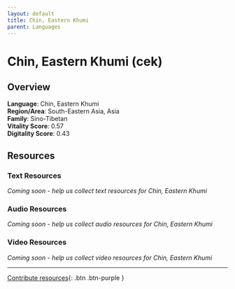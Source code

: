 ```yaml
---
layout: default
title: Chin, Eastern Khumi
parent: Languages
---
```


# Chin, Eastern Khumi (cek)

## Overview

**Language**: Chin, Eastern Khumi  
**Region/Area**: South-Eastern Asia, Asia  
**Family**: Sino-Tibetan  
**Vitality Score**: 0.57  
**Digitality Score**: 0.43  

## Resources

### Text Resources
*Coming soon - help us collect text resources for Chin, Eastern Khumi*

### Audio Resources
*Coming soon - help us collect audio resources for Chin, Eastern Khumi*

### Video Resources
*Coming soon - help us collect video resources for Chin, Eastern Khumi*

---

[Contribute resources](https://fairtrain.github.io/){: .btn .btn-purple }
